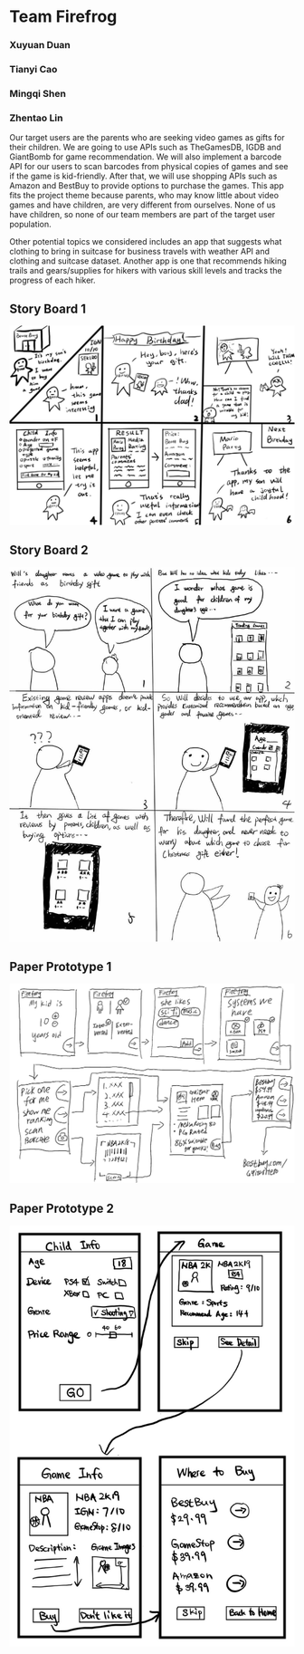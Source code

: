 # Team Firefrog
### Xuyuan Duan
### Tianyi Cao
### Mingqi Shen
### Zhentao Lin  

Our target users are the parents who are seeking video games as gifts for their children. We are going to use APIs such as TheGamesDB, IGDB and GiantBomb for game recommendation. We will also implement a barcode API for our users to scan barcodes from physical copies of games and see if the game is kid-friendly. After that, we will use shopping APIs such as Amazon and BestBuy to provide options to purchase the games. This app fits the project theme because parents, who may know little about video games and have children, are very different from ourselves. None of us have children, so none of our team members are part of the target user population.
	
Other potential topics we considered includes an app that suggests what clothing to bring in suitcase for business travels with weather API and clothing and suitcase dataset. Another app is one that recommends hiking trails and gears/supplies for hikers with various skill levels and tracks the progress of each hiker.

## Story Board 1
![alt text](https://github.com/mis046/COGS121_SP19_MS-ZL-TC-XD/blob/master/ms1_src/sb01.JPG)

## Story Board 2
![alt text](https://github.com/mis046/COGS121_SP19_MS-ZL-TC-XD/blob/master/ms1_src/sb02.JPG)


## Paper Prototype 1
![alt text](https://github.com/mis046/COGS121_SP19_MS-ZL-TC-XD/blob/master/ms1_src/pp01.JPEG)

## Paper Prototype 2
![alt text](https://github.com/mis046/COGS121_SP19_MS-ZL-TC-XD/blob/master/ms1_src/pp02.JPEG)
